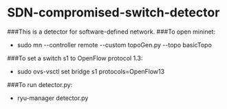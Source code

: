 # SDN-compromised-switch-detector
###This is a detector for software-defined network.
###To open mininet:
*	sudo mn --controller remote --custom topoGen.py --topo basicTopo

###To set a switch s1 to OpenFlow protocol 1.3:
*	sudo ovs-vsctl set bridge s1 protocols=OpenFlow13

###To run detector.py:
*	ryu-manager detector.py
